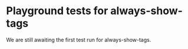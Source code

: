 # Playground tests for always-show-tags
We are still awaiting the first test run for always-show-tags.
